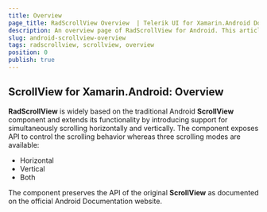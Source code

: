 ```yaml
---
title: Overview
page_title: RadScrollView Overview  | Telerik UI for Xamarin.Android Documentation
description: An overview page of RadScrollView for Android. This article explains the most important things you need to know before using RadScrollView.
slug: android-scrollview-overview
tags: radscrollview, scrollview, overview
position: 0
publish: true
---
```


## ScrollView for Xamarin.Android: Overview

**RadScrollView** is widely based on the traditional Android **ScrollView** component and extends its functionality by introducing support for simultaneously scrolling horizontally and vertically. The component exposes API to control the scrolling behavior whereas three scrolling modes are available:

- Horizontal
- Vertical
- Both

The component preserves the API of the original **ScrollView** as documented on the official Android Documentation website.
